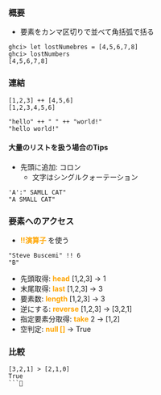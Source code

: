### 概要
- 要素をカンマ区切りで並べて角括弧で括る
```
ghci> let lostNumebres = [4,5,6,7,8]
ghci> lostNumbers
[4,5,6,7,8]
```

### 連結
```
[1,2,3] ++ [4,5,6]
[1,2,3,4,5,6]

"hello" ++ " " ++ "world!"
"hello world!"
```

#### 大量のリストを扱う場合のTips
- 先頭に追加: コロン
  - 文字はシングルクォーテーション
```
'A':" SAMLL CAT"
"A SMALL CAT"
```

### 要素へのアクセス
- <b><span style="color: orange; ">!!演算子 </b>を使う
```
"Steve Buscemi" !! 6
"B"
```
- 先頭取得: <b><span style="color: orange; ">head</b> [1,2,3] -> 1
- 末尾取得: <b><span style="color: orange; ">last</b> [1,2,3] -> 3
- 要素数: <b><span style="color: orange; ">length</b> [1,2,3] -> 3
- 逆にする: <b><span style="color: orange; ">reverse</b> [1,2,3] -> [3,2,1]
- 指定要素分取得: <b><span style="color: orange; ">take</b> 2 -> [1,2]
- 空判定: <b><span style="color: orange; ">null []</b> -> True

### 比較
```
[3,2,1] > [2,1,0]
True
```


